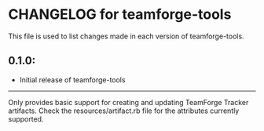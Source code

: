 # CHANGELOG for teamforge-tools

This file is used to list changes made in each version of teamforge-tools.

## 0.1.0:

* Initial release of teamforge-tools

- - -

Only provides basic support for creating and updating TeamForge Tracker artifacts.  Check the resources/artifact.rb file for the attributes currently supported.
